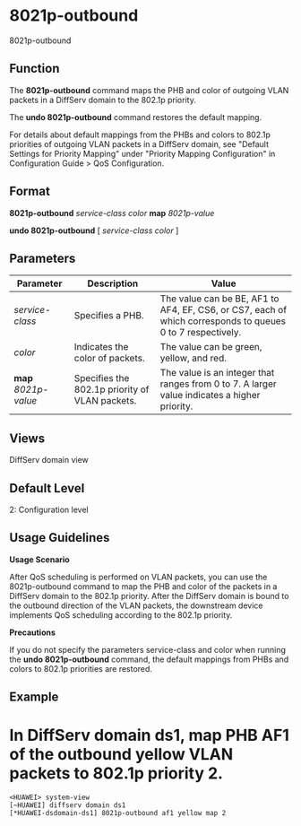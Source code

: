 8021p-outbound
==============

8021p-outbound

Function
--------



The **8021p-outbound** command maps the PHB and color of outgoing VLAN packets in a DiffServ domain to the 802.1p priority.

The **undo 8021p-outbound** command restores the default mapping.



For details about default mappings from the PHBs and colors to 802.1p priorities of outgoing VLAN packets in a DiffServ domain, see "Default Settings for Priority Mapping" under "Priority Mapping Configuration" in Configuration Guide > QoS Configuration.


Format
------

**8021p-outbound** *service-class* *color* **map** *8021p-value*

**undo 8021p-outbound** [ *service-class* *color* ]


Parameters
----------

| Parameter | Description | Value |
| --- | --- | --- |
| *service-class* | Specifies a PHB. | The value can be BE, AF1 to AF4, EF, CS6, or CS7, each of which corresponds to queues 0 to 7 respectively. |
| *color* | Indicates the color of packets. | The value can be green, yellow, and red. |
| **map** *8021p-value* | Specifies the 802.1p priority of VLAN packets. | The value is an integer that ranges from 0 to 7. A larger value indicates a higher priority. |



Views
-----

DiffServ domain view


Default Level
-------------

2: Configuration level


Usage Guidelines
----------------

**Usage Scenario**

After QoS scheduling is performed on VLAN packets, you can use the 8021p-outbound command to map the PHB and color of the packets in a DiffServ domain to the 802.1p priority. After the DiffServ domain is bound to the outbound direction of the VLAN packets, the downstream device implements QoS scheduling according to the 802.1p priority.

**Precautions**

If you do not specify the parameters service-class and color when running the **undo 8021p-outbound** command, the default mappings from PHBs and colors to 802.1p priorities are restored.


Example
-------

# In DiffServ domain ds1, map PHB AF1 of the outbound yellow VLAN packets to 802.1p priority 2.
```
<HUAWEI> system-view
[~HUAWEI] diffserv domain ds1
[*HUAWEI-dsdomain-ds1] 8021p-outbound af1 yellow map 2

```